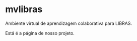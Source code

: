 # mvlibras
Ambiente virtual de aprendizagem colaborativa para LIBRAS.

Está é a página de nosso projeto.
